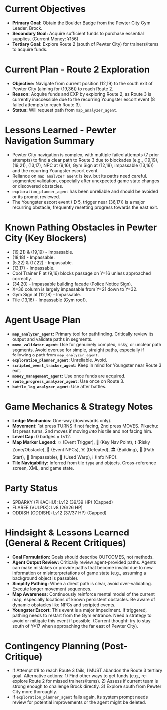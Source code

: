 # Current Objectives
*   **Primary Goal:** Obtain the Boulder Badge from the Pewter City Gym Leader, Brock.
*   **Secondary Goal:** Acquire sufficient funds to purchase essential supplies. (Current Money: ¥156)
*   **Tertiary Goal:** Explore Route 2 (south of Pewter City) for trainers/items to acquire funds.

# Current Plan - Route 2 Exploration
*   **Objective:** Navigate from current position (12,19) to the south exit of Pewter City (aiming for (19,36)) to reach Route 2.
*   **Reason:** Acquire funds and EXP by exploring Route 2, as Route 3 is currently inaccessible due to the recurring Youngster escort event (8 failed attempts to reach Route 3).
*   **Status:** Will request path from `map_analyzer_agent`.

# Lessons Learned - Pewter Navigation Summary
*   Pewter City navigation is complex, with multiple failed attempts (7 prior attempts) to find a clear path to Route 3 due to blockades (e.g., (19,19), (19,21), (13,17), NPC at (9,16), Gym Sign at (12,18), impassable (13,16)) and the recurring Youngster escort event.
*   Reliance on `map_analyzer_agent` is key, but its paths need careful, segmented validation, especially after unexpected game state changes or discovered obstacles.
*   `exploration_planner_agent` has been unreliable and should be avoided or its prompt reviewed.
*   The Youngster escort event (ID 5, trigger near (36,17)) is a major recurring obstacle, frequently resetting progress towards the east exit.

# Known Pathing Obstacles in Pewter City (Key Blockers)
*   (19,21) & (19,19) - Impassable.
*   (18,18) - Impassable.
*   (5,22) & (17,22) - Impassable.
*   (13,17) - Impassable.
*   Cool Trainer F at (9,16) blocks passage on Y=16 unless approached correctly.
*   (34,20) - Impassable building facade (Police Notice Sign).
*   X=36 column is largely impassable from Y=21 down to Y=32.
*   Gym Sign at (12,18) - Impassable.
*   Tile (13,16) - Impassable (Gym roof).

# Agent Usage Plan
*   **`map_analyzer_agent`:** Primary tool for pathfinding. Critically review its output and validate paths in segments.
*   **`move_validator_agent`:** Use for genuinely complex, risky, or unclear path segments. Avoid overuse for simple, straight paths, especially if following a path from `map_analyzer_agent`.
*   **`exploration_planner_agent`:** Unreliable. Avoid.
*   **`scripted_event_tracker_agent`:** Keep in mind for Youngster near Route 3 exit.
*   **`money_management_agent`:** Use once funds are acquired.
*   **`route_progress_analyzer_agent`:** Use once on Route 3.
*   **`battle_log_analyzer_agent`:** Use after battles.

# Game Mechanics & Strategy Notes
*   **Ledge Mechanics:** One-way (downwards only).
*   **Movement:** 1st press TURNS if not facing, 2nd press MOVES. Pikachu: 1st press turns, 2nd moves if moving *into* his tile and not facing him.
*   **Level Cap:** 0 badges = Lv12.
*   **Map Marker Legend:** 💥 (Event Trigger), 🎯 (Key Nav Point), ❗ (Risky Zone/Obstacle), 💁 (Event NPCs), ☠️ (Defeated), 🏛️ (Building), 📍 (Path Start), 🧱 (Impassable), 🚪 (Used Warp), ℹ️ (Info NPC).
*   **Tile Navigability:** Inferred from tile `type` and objects. Cross-reference screen, XML, and game state.

# Party Status
*   SPBARKY (PIKACHU): Lv12 (39/39 HP) (Capped)
*   FLAREE (VULPIX): Lv8 (26/26 HP)
*   ODDISH (ODDISH): Lv12 (37/37 HP) (Capped)

# Hindsight & Lessons Learned (General & Recent Critiques)
*   **Goal Formulation:** Goals should describe OUTCOMES, not methods.
*   **Agent Output Review:** Critically review agent-provided paths. Agents can make mistakes or provide paths that become invalid due to new information or misinterpretations of game state (e.g., assuming a background object is passable).
*   **Simplify Pathing:** When a direct path is clear, avoid over-validating. Execute longer movement sequences.
*   **Map Awareness:** Continuously reinforce mental model of the current map, especially locations of known persistent obstacles. Be aware of dynamic obstacles like NPCs and scripted events.
*   **Youngster Escort:** This event is a major impediment. If triggered, pathing needs to restart from the Gym entrance. Need a strategy to avoid or mitigate this event if possible. (Current thought: try to stay south of Y=17 when approaching the far east of Pewter City).

# Contingency Planning (Post-Critique)
*   If Attempt #8 to reach Route 3 fails, I MUST abandon the Route 3 tertiary goal. Alternative actions: 1) Find other ways to get funds (e.g., re-explore Route 2 for missed trainers/items). 2) Assess if current team is strong enough to challenge Brock directly. 3) Explore south from Pewter City more thoroughly.
*   If `exploration_planner_agent` fails again, its system prompt needs review for potential improvements or the agent might be deleted.
